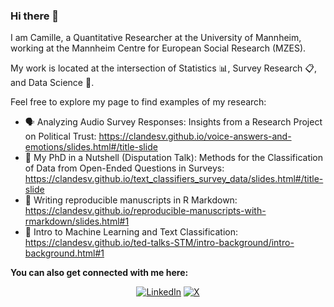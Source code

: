 ### Hi there 👋

I am Camille, a Quantitative Researcher at the University of Mannheim, working at the Mannheim Centre for European Social Research (MZES).

My work is located at the intersection of Statistics 📊, Survey Research 📋, and Data Science 🔢. 

Feel free to explore my page to find examples of my research:

- 🗣️ Analyzing Audio Survey Responses: Insights from a Research Project on Political Trust: https://clandesv.github.io/voice-answers-and-emotions/slides.html#/title-slide
- 🌰 My PhD in a Nutshell (Disputation Talk): Methods for the Classification of Data from Open-Ended Questions in Surveys: https://clandesv.github.io/text_classifiers_survey_data/slides.html#/title-slide
- 📑 Writing reproducible manuscripts in R Markdown: https://clandesv.github.io/reproducible-manuscripts-with-rmarkdown/slides.html#1
- 🦾 Intro to Machine Learning and Text Classification: https://clandesv.github.io/ted-talks-STM/intro-background/intro-background.html#1

**You can also get connected with me here:**
<div align="center">
  
[![LinkedIn](https://img.shields.io/badge/LinkedIn-Profile-0077B5?style=for-the-badge&logo=LinkedIn)](https://www.linkedin.com/in/camille-landesvatter-398061181/)
[![X](https://img.shields.io/badge/Twitter-Profile-1DA1F2?style=for-the-badge&logo=Twitter)](https://twitter.com/c_landesvatter)


